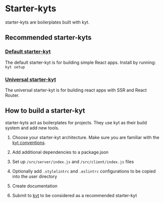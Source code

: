 # Starter-kyts

starter-kyts are boilerplates built with kyt. 

## Recommended starter-kyts

### [Default starter-kyt](https://github.com/nytm/wf-kyt-starter)

The default starter-kyt is for building simple React apps. 
Install by running: `kyt setup`

### [Universal starter-kyt](https://github.com/nytm/wf-kyt-starter-universal) 
The universal starter-kyt is for building react apps with SSR and React Router.

## How to build a starter-kyt
starter-kyts act as boilerplates for projects. They use kyt as their build system and add new tools.

1. Choose your starter-kyt architecture. Make sure you are familiar with the [kyt conventions](/conventions.md).

2. Add additional dependencies to a package.json

3. Set up `/src/server/index.js` and `/src/client/index.js` files

4. Optionally add `.stylelintrc` and `.eslintrc` configurations to be copied into the user directory

4. Create documentation

5. Submit to [kyt](/issues) to be considered as a recommended starter-kyt

